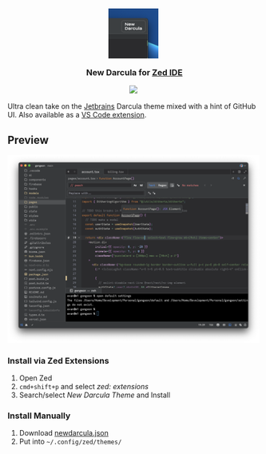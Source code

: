 <h3 align="center">
	<img src="./images/icon.png" width="100" alt="Logo"/><br/>
	<img src="https://raw.githubusercontent.com/catppuccin/catppuccin/main/assets/misc/transparent.png" height="30" width="0px"/>
	New Darcula for <a href="https://zed.dev/">Zed IDE</a>
</h3>
<p align="center">
	<img src="https://img.shields.io/github/stars/e-simpson/new-darcula-z"></a>
</p>


Ultra clean take on the [Jetbrains](https://www.jetbrains.com/) Darcula theme mixed with a hint of GitHub UI. Also available as a [VS Code extension](https://marketplace.visualstudio.com/items?itemName=e-simpson.new-darcula).

## Preview
<img src="./images/screenshot.png"/>

### Install via Zed Extensions
1. Open Zed
2. `cmd+shift+p` and select *zed: extensions*
3. Search/select *New Darcula Theme* and Install

### Install Manually
1. Download [newdarcula.json](./themes/newdarcula.json)
2. Put into `~/.config/zed/themes/`